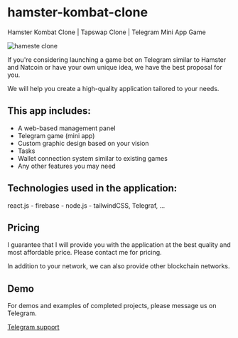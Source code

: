 # hamster-kombat-clone
Hamster Kombat Clone | Tapswap Clone | Telegram Mini App Game 

![hameste clone](./hamster-kombat-clone.png)

If you're considering launching a game bot on Telegram similar to Hamster and Natcoin or have your own unique idea, we have the best proposal for you.

We will help you create a high-quality application tailored to your needs.

## This app includes:
- A web-based management panel
- Telegram game (mini app)
- Custom graphic design based on your vision
- Tasks
- Wallet connection system similar to existing games
- Any other features you may need

## Technologies used in the application:
react.js - firebase - node.js - tailwindCSS, Telegraf, ...

## Pricing

I guarantee that I will provide you with the application at the best quality and most affordable price. Please contact me for pricing.

In addition to your network, we can also provide other blockchain networks.

## Demo
For demos and examples of completed projects, please message us on Telegram.

[Telegram support](https://t.me/iarsalmumtaz)
